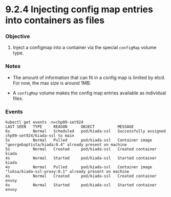 # 9.2.4 Injecting config map entries into containers as files

### Objective

1. Inject a configmap into a container via the special `configMap` volume type.

### Notes

* The amount of information that can fit in a config map is limited by etcd. For now, the max size is around 1MB.

* A `configMap` volume makes the config map entries available as individual files. 

### Events

```
kubectl get events -n=chp09-set924
LAST SEEN   TYPE     REASON      OBJECT          MESSAGE
6s          Normal   Scheduled   pod/kiada-ssl   Successfully assigned chp09-set924/kiada-ssl to main
5s          Normal   Pulled      pod/kiada-ssl   Container image "georgebaptista/kiada:0.4" already present on machine
5s          Normal   Created     pod/kiada-ssl   Created container kiada
4s          Normal   Started     pod/kiada-ssl   Started container kiada
4s          Normal   Pulled      pod/kiada-ssl   Container image "luksa/kiada-ssl-proxy:0.1" already present on machine
4s          Normal   Created     pod/kiada-ssl   Created container envoy
4s          Normal   Started     pod/kiada-ssl   Started container envoy
```